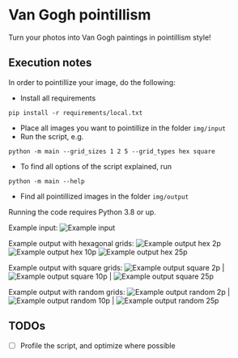 # Van Gogh pointillism
Turn your photos into Van Gogh paintings in pointillism style! 

## Execution notes

In order to pointillize your image, do the following:
- Install all requirements
```shell script
pip install -r requirements/local.txt
```
- Place all images you want to pointillize in the folder `img/input`
- Run the script, e.g.
```shell script
python -m main --grid_sizes 1 2 5 --grid_types hex square
```
- To find all options of the script explained, run
```shell script
python -m main --help
```
- Find all pointillized images in the folder `img/output`

Running the code requires Python 3.8 or up. 

Example input:
![Example input](example/input/wolf.jpg)

Example output with hexagonal grids:
![Example output hex 2p](example/output/wolf_hex_2p.png) ![Example output hex 10p](example/output/wolf_hex_10p.png) ![Example output hex 25p](example/output/wolf_hex_25p.png)

Example output with square grids:
![Example output square 2p](example/output/wolf_square_2p.png) | ![Example output square 10p](example/output/wolf_square_10p.png) | ![Example output square 25p](example/output/wolf_square_25p.png)

Example output with random grids:
![Example output random 2p](example/output/wolf_random_2p.png) | ![Example output random 10p](example/output/wolf_random_10p.png) | ![Example output random 25p](example/output/wolf_random_25p.png)

## TODOs
- [ ] Profile the script, and optimize where possible

